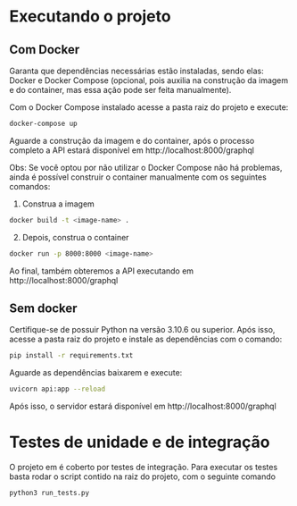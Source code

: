 # Executando o projeto

## Com Docker
Garanta que dependências necessárias estão instaladas, sendo elas: Docker e Docker Compose (opcional, pois auxilia na construção da imagem e do container, mas essa ação pode ser feita manualmente).

Com o Docker Compose instalado acesse a pasta raiz do projeto e execute:
```bash
docker-compose up
```

Aguarde a construção da imagem e do container, após o processo completo a API estará disponível em http://localhost:8000/graphql

Obs: Se você optou por não utilizar o Docker Compose não há problemas, ainda é possível  construir o container manualmente com os seguintes comandos:

1. Construa a imagem
```bash
docker build -t <image-name> .
```

2. Depois, construa o container
```bash
docker run -p 8000:8000 <image-name>
```
Ao final, também obteremos a API executando em http://localhost:8000/graphql

## Sem docker
Certifique-se de possuir Python na versão 3.10.6 ou superior. Após isso, acesse a pasta raiz do projeto e instale as dependências com o comando:
```bash
pip install -r requirements.txt
```

Aguarde as dependências baixarem e execute:
```bash
uvicorn api:app --reload
```

Após isso, o servidor estará disponível em http://localhost:8000/graphql

# Testes de unidade e de integração
O projeto em é coberto por testes de integração. Para executar os testes basta rodar o script contido na raiz do projeto, com o seguinte comando
```bash
python3 run_tests.py
```